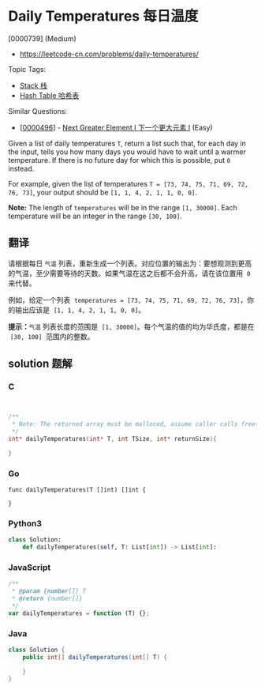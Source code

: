 # Daily Temperatures 每日温度

[0000739] (Medium)

- https://leetcode-cn.com/problems/daily-temperatures/

Topic Tags:

- [Stack 栈](https://leetcode-cn.com/tag/stack/)
- [Hash Table 哈希表](https://leetcode-cn.com/tag/hash-table/)

Similar Questions:

- [[0000496](https://leetcode-cn.com/problems/next-greater-element-i/)] - [Next Greater Element I 下一个更大元素 I](./0000496.next-greater-element-i.md) (Easy)

Given a list of daily temperatures `T`, return a list such that, for each day in the input, tells you how many days you would have to wait until a warmer temperature. If there is no future day for which this is possible, put `0` instead.

For example, given the list of temperatures `T = [73, 74, 75, 71, 69, 72, 76, 73]`, your output should be `[1, 1, 4, 2, 1, 1, 0, 0]`.

**Note:** The length of `temperatures` will be in the range `[1, 30000]`. Each temperature will be an integer in the range `[30, 100]`.

## 翻译

请根据每日 `气温` 列表，重新生成一个列表。对应位置的输出为：要想观测到更高的气温，至少需要等待的天数。如果气温在这之后都不会升高，请在该位置用  `0` 来代替。

例如，给定一个列表  `temperatures = [73, 74, 75, 71, 69, 72, 76, 73]`，你的输出应该是  `[1, 1, 4, 2, 1, 1, 0, 0]`。

**提示：**`气温` 列表长度的范围是  `[1, 30000]`。每个气温的值的均为华氏度，都是在  `[30, 100]`  范围内的整数。

## solution 题解

### C

```c


/**
 * Note: The returned array must be malloced, assume caller calls free().
 */
int* dailyTemperatures(int* T, int TSize, int* returnSize){

}


```

### Go

```golang
func dailyTemperatures(T []int) []int {

}
```

### Python3

```python
class Solution:
    def dailyTemperatures(self, T: List[int]) -> List[int]:

```

### JavaScript

```javascript
/**
 * @param {number[]} T
 * @return {number[]}
 */
var dailyTemperatures = function (T) {};
```

### Java

```java
class Solution {
    public int[] dailyTemperatures(int[] T) {

    }
}
```
